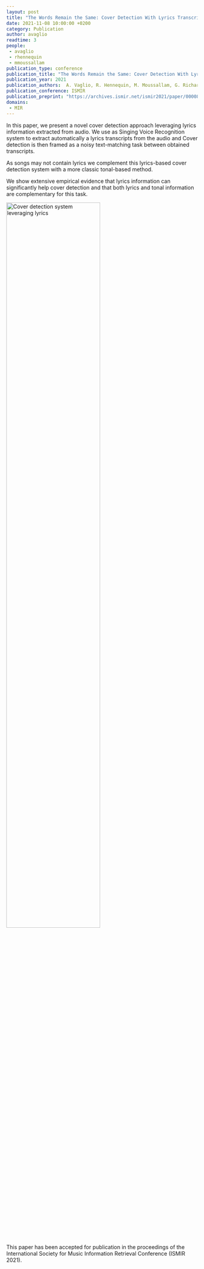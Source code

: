 ```yaml
---
layout: post
title: "The Words Remain the Same: Cover Detection With Lyrics Transcription"
date: 2021-11-08 10:00:00 +0200
category: Publication
author: avaglio
readtime: 3
people:
 - avaglio
 - rhennequin
 - mmoussallam
publication_type: conference
publication_title: "The Words Remain the Same: Cover Detection With Lyrics Transcription"
publication_year: 2021
publication_authors:  A. Vaglio, R. Hennequin, M. Moussallam, G. Richard
publication_conference: ISMIR
publication_preprint: "https://archives.ismir.net/ismir2021/paper/000089.pdf"
domains: 
 - MIR
---
```

In this paper, we present a novel cover detection approach leveraging lyrics information extracted from audio. We use as Singing Voice Recognition system to extract automatically a lyrics transcripts from the audio and Cover detection is then framed as a noisy text-matching task between obtained transcripts.

As songs may not contain lyrics we complement this lyrics-based cover detection system with a more classic tonal-based method.

We show extensive empirical evidence that lyrics information can significantly help cover detection and that both lyrics and tonal information are complementary for this task.


<div class="publication-illustration">
    <img
        style="width: 70%;"
        src="{{ '/static/images/publis/vaglio21ismir/cover_detection_system.png' | prepend: site.url }}"
        alt="Cover detection system leveraging lyrics"/>
</div>

This paper has been accepted for publication in the proceedings of the International Society
for Music Information Retrieval
Conference (ISMIR 2021).
